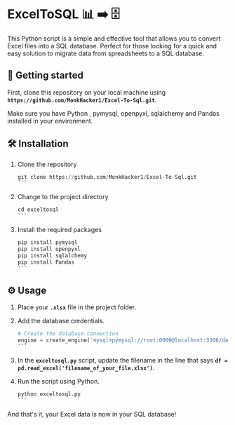 ﻿# **ExcelToSQL 📊 ➡️ 🗄️**

This Python script is a simple and effective tool that allows you to convert Excel files into a SQL database. Perfect for those looking for a quick and easy solution to migrate data from spreadsheets to a SQL database.
## **🚀 Getting started**

First, clone this repository on your local machine using **`https://github.com/MonkHacker1/Excel-To-Sql.git`**.

 Make sure you have Python , pymysql, openpyxl, sqlalchemy and Pandas installed in your environment.

## **🛠️ Installation**

1. Clone the repository
    
    ````python
    git clone https://github.com/MonkHacker1/Excel-To-Sql.git
    ```
    
2. Change to the project directory
    
    ````python
    cd exceltosql
    ```
    
3. Install the required packages
    
    ````python
    pip install pymysql
    pip install openpyxl
    pip install sqlalchemy 
    pip install Pandas 
    ```
    

## **⚙️ Usage**

1. Place your **`.xlsx`** file in the project folder.

2. Add the database credentials.
    
    ````python
    # Create the database connection
    engine = create_engine('mysql+pymysql://root:0000@localhost:3306/database')
    ```
    
3. In the **`exceltosql.py`** script, update the filename in the line that says **`df = pd.read_excel('filename_of_your_file.xlsx')`**.

4. Run the script using Python.
    
    ````python
    python exceltosql.py
    ```

And that's it, your Excel data is now in your SQL database!
